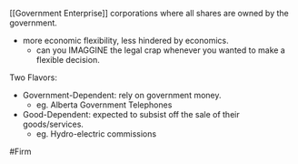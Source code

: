 [[Government Enterprise]] corporations where all shares are owned by the government.
- more economic flexibility, less hindered by economics.
	- can you IMAGGINE the legal crap whenever you wanted to make a flexible decision.

Two Flavors:
- Government-Dependent: rely on government money.
	- eg. Alberta Government Telephones
- Good-Dependent: expected to subsist off the sale of their goods/services.
	- eg. Hydro-electric commissions

#Firm 